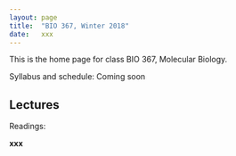 ```yaml
---
layout: page
title:  "BIO 367, Winter 2018"
date:   xxx
---
```

This is the home page for class BIO 367, Molecular Biology.

Syllabus and schedule: Coming soon

## Lectures

Readings:

**xxx**  

